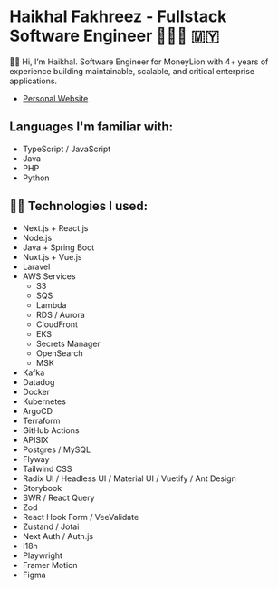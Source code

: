 # Haikhal Fakhreez - Fullstack Software Engineer 👨🏻‍💻 🇲🇾

👋🏻 Hi, I’m Haikhal. Software Engineer for MoneyLion with 4+ years of experience building maintainable, scalable, and critical enterprise applications.

- [Personal Website](https://www.haikhalfakhreez.com)

## Languages I'm familiar with:
- TypeScript / JavaScript
- Java
- PHP
- Python

## 👍🏻 Technologies I used:

- Next.js + React.js
- Node.js
- Java + Spring Boot
- Nuxt.js + Vue.js
- Laravel
- AWS Services
  - S3
  - SQS
  - Lambda
  - RDS / Aurora
  - CloudFront
  - EKS
  - Secrets Manager
  - OpenSearch
  - MSK
- Kafka
- Datadog
- Docker
- Kubernetes
- ArgoCD
- Terraform
- GitHub Actions
- APISIX
- Postgres / MySQL
- Flyway
- Tailwind CSS
- Radix UI / Headless UI / Material UI / Vuetify / Ant Design
- Storybook
- SWR / React Query
- Zod
- React Hook Form / VeeValidate
- Zustand / Jotai
- Next Auth / Auth.js
- i18n
- Playwright
- Framer Motion
- Figma
